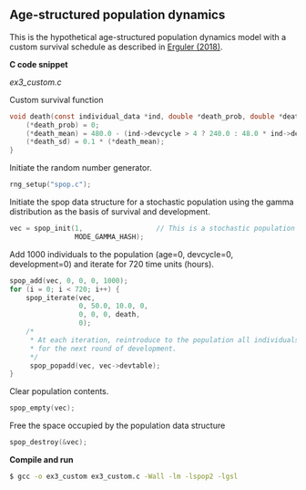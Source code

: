 ## Age-structured population dynamics

This is the hypothetical age-structured population dynamics model with a custom survival schedule as described in <a href="https://doi.org/10.12688/f1000research.15824.3" target="_blank">Erguler (2018)</a>.

**C code snippet**

*ex3_custom.c*

Custom survival function
```c
void death(const individual_data *ind, double *death_prob, double *death_mean, double *death_sd) {
    (*death_prob) = 0;
    (*death_mean) = 480.0 - (ind->devcycle > 4 ? 240.0 : 48.0 * ind->devcycle);
    (*death_sd) = 0.1 * (*death_mean);
}
```
Initiate the random number generator.
```c
rng_setup("spop.c");
```

Initiate the spop data structure for a stochastic population using the gamma distribution as the basis of survival and development.
```c
vec = spop_init(1,                  // This is a stochastic population 
                MODE_GAMMA_HASH);
```
Add 1000 individuals to the population (age=0, devcycle=0, development=0) and iterate for 720 time units (hours).
```c
spop_add(vec, 0, 0, 0, 1000);
for (i = 0; i < 720; i++) {
    spop_iterate(vec,
                 0, 50.0, 10.0, 0,
                 0, 0, 0, death,
                 0);
    /*
     * At each iteration, reintroduce to the population all individuals which completed their development
     * for the next round of development.
     */
     spop_popadd(vec, vec->devtable);
}
```
Clear population contents.
```c
spop_empty(vec);
```
Free the space occupied by the population data structure
```c
spop_destroy(&vec);
```

**Compile and run**

```bash
$ gcc -o ex3_custom ex3_custom.c -Wall -lm -lspop2 -lgsl
```
